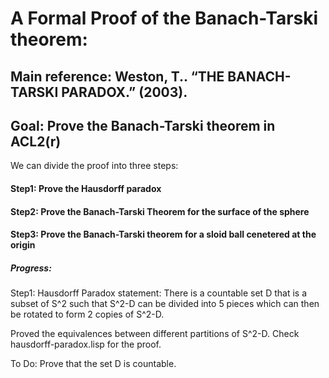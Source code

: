 # A Formal Proof of the Banach-Tarski theorem:

## Main reference:  Weston, T.. “THE BANACH-TARSKI PARADOX.” (2003).

## Goal: Prove the Banach-Tarski theorem in ACL2(r)

We can divide the proof into three steps:

#### Step1: Prove the Hausdorff paradox

#### Step2: Prove the Banach-Tarski Theorem for the surface of the sphere

#### Step3: Prove the Banach-Tarski theorem for a sloid ball cenetered at the origin

##### Progress:

Step1:
Hausdorff Paradox statement: There is a countable set D that is a subset of S^2 such that S^2-D can be divided into 5 pieces which can then be rotated to form 2 copies of S^2-D.

Proved the equivalences between different partitions of S^2-D. Check hausdorff-paradox.lisp for the proof.

To Do: Prove that the set D is countable.
